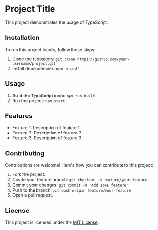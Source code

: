 # Project Title

This project demonstrates the usage of TypeScript.

## Installation

To run this project locally, follow these steps:

1. Clone the repository: `git clone https://github.com/your-username/project.git`
2. Install dependencies: `npm install`

## Usage

1. Build the TypeScript code: `npm run build`
2. Run the project: `npm start`

## Features

- Feature 1: Description of feature 1.
- Feature 2: Description of feature 2.
- Feature 3: Description of feature 3.

## Contributing

Contributions are welcome! Here's how you can contribute to this project:

1. Fork the project.
2. Create your feature branch: `git checkout -b feature/your-feature`
3. Commit your changes: `git commit -m 'Add some feature'`
4. Push to the branch: `git push origin feature/your-feature`
5. Open a pull request.

## License

This project is licensed under the [MIT License](LICENSE).


